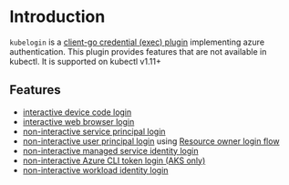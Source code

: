 # Introduction

`kubelogin` is a [client-go credential (exec) plugin](https://kubernetes.io/docs/reference/access-authn-authz/authentication/#client-go-credential-plugins) implementing azure authentication. This plugin provides features that are not available in kubectl. It is supported on kubectl v1.11+

## Features

- [interactive device code login](./concepts/login-modes/devicecode.md)
- [interactive web browser login](./concepts/login-modes/interactive.md)
- [non-interactive service principal login](./concepts/login-modes/sp.md)
- [non-interactive user principal login](./concepts/login-modes/ropc.md) using [Resource owner login flow](https://docs.microsoft.com/en-us/azure/active-directory/develop/v2-oauth-ropc)
- [non-interactive managed service identity login](./concepts/login-modes/msi.md)
- [non-interactive Azure CLI token login (AKS only)](./concepts/login-modes/azurecli.md)
- [non-interactive workload identity login](./concepts/login-modes/workloadidentity.md)
